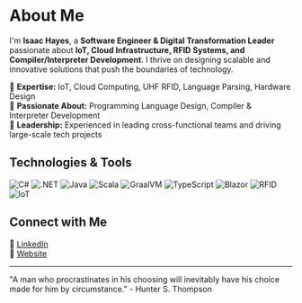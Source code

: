 # About Me  
I'm **Isaac Hayes**, a **Software Engineer & Digital Transformation Leader** passionate about **IoT, Cloud Infrastructure, RFID Systems, and Compiler/Interpreter Development**. I thrive on designing scalable and innovative solutions that push the boundaries of technology.

🔹 **Expertise:** IoT, Cloud Computing, UHF RFID, Language Parsing, Hardware Design  
🔹 **Passionate About:** Programming Language Design, Compiler & Interpreter Development  
🔹 **Leadership:** Experienced in leading cross-functional teams and driving large-scale tech projects  

## Technologies & Tools  
![C#](https://img.shields.io/badge/C%23-239120?style=for-the-badge&logo=csharp&logoColor=white)
![.NET](https://img.shields.io/badge/.NET-512BD4?style=for-the-badge&logo=dotnet&logoColor=white)
![Java](https://img.shields.io/badge/Java-ED8B00?style=for-the-badge&logo=java&logoColor=white)
![Scala](https://img.shields.io/badge/Scala-DC322F?style=for-the-badge&logo=scala&logoColor=white)
![GraalVM](https://img.shields.io/badge/GraalVM-0C4B33?style=for-the-badge&logo=graalvm&logoColor=white)
![TypeScript](https://img.shields.io/badge/TypeScript-007ACC?style=for-the-badge&logo=typescript&logoColor=white)
![Blazor](https://img.shields.io/badge/Blazor-512BD4?style=for-the-badge&logo=blazor&logoColor=white)
![RFID](https://img.shields.io/badge/RFID-006BA6?style=for-the-badge&logo=radio&logoColor=white)
![IoT](https://img.shields.io/badge/IoT-FF6F00?style=for-the-badge&logo=internetofthings&logoColor=white)


##  Connect with Me  
🔗 [LinkedIn](https://www.linkedin.com/in/isaac-hayes/)  
🔗 [Website](https://isaachayes.au/)

---

"A man who procrastinates in his choosing will inevitably have his choice made for him by circumstance." - Hunter S. Thompson 

